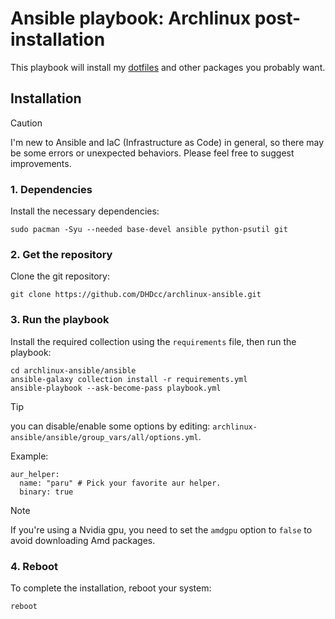 # Ansible playbook: Archlinux post-installation

This playbook will install my [dotfiles](https://github.com/DHDcc/MyHyprland) and other packages you probably want.


## Installation

> [!CAUTION]
> I'm new to Ansible and IaC (Infrastructure as Code) in general, so there may be some errors or unexpected behaviors.
> Please feel free to suggest improvements.

### 1. Dependencies
Install the necessary dependencies:
```
sudo pacman -Syu --needed base-devel ansible python-psutil git
```

### 2. Get the repository
Clone the git repository:
```
git clone https://github.com/DHDcc/archlinux-ansible.git
```

### 3. Run the playbook
Install the required collection using the ```requirements``` file, then run the playbook:
```
cd archlinux-ansible/ansible
ansible-galaxy collection install -r requirements.yml
ansible-playbook --ask-become-pass playbook.yml
```

> [!TIP]
> you can disable/enable some options by editing: ```archlinux-ansible/ansible/group_vars/all/options.yml```.
> 
> Example:
> ```
> aur_helper:
>   name: "paru" # Pick your favorite aur helper.
>   binary: true
>```

> [!NOTE]
>
> If you're using a Nvidia gpu, you need to set the ```amdgpu``` option to ```false``` to avoid downloading Amd packages.

### 4. Reboot
To complete the installation, reboot your system:
```
reboot
```
